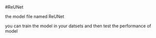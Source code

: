 #ReUNet

the model file named ReUNet

you can train the model in your datsets and then test the performance of model
